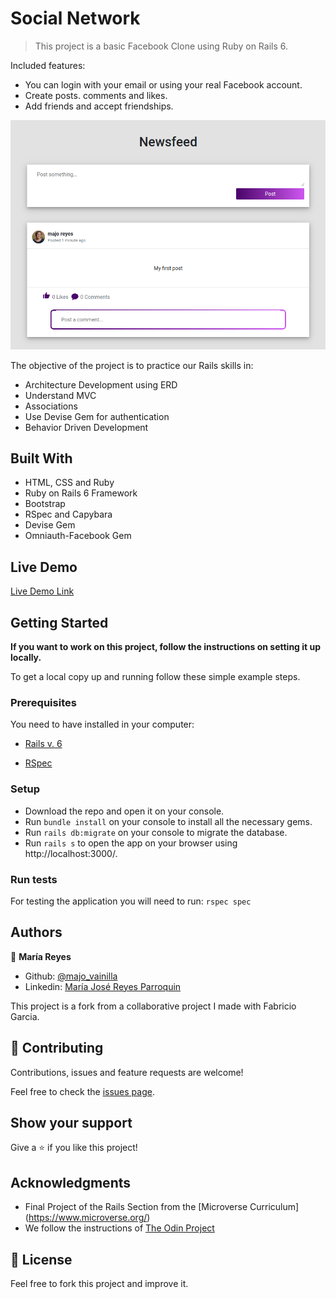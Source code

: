 # Social Network

> This project is a basic Facebook Clone using Ruby on Rails 6.

Included features:

- You can login with your email or using your real Facebook account.
- Create posts. comments and likes.
- Add friends and accept friendships.


![screenshot](app/assets/images/screenshot.png)

The objective of the project is to practice our Rails skills in:
  - Architecture Development using ERD
  - Understand MVC
  - Associations
  - Use Devise Gem for authentication
  - Behavior Driven Development

## Built With

- HTML, CSS and Ruby
- Ruby on Rails 6 Framework
- Bootstrap
- RSpec and Capybara
- Devise Gem
- Omniauth-Facebook Gem

## Live Demo

[Live Demo Link](https://serene-basin-51287.herokuapp.com/)


## Getting Started

**If you want to work on this project, follow the  instructions on setting it up locally.**

To get a local copy up and running follow these simple example steps.

### Prerequisites

You need to have installed in your computer:

- [Rails v. 6](https://guides.rubyonrails.org)

- [RSpec](https://rspec.info/)

### Setup
 
  - Download the repo and open it on your console.
  - Run `bundle install` on your console to install all the necessary gems.
  - Run `rails db:migrate` on your console to migrate the database.
  - Run `rails s` to open the app on your browser using http://localhost:3000/.

### Run tests

For testing the application you will need to run: `rspec spec`

## Authors

👤 **María Reyes**

- Github: [@majo_vainilla](https://github.com/majo_vainilla)
- Linkedin: [María José Reyes Parroquin](https://www.linkedin.com/in/majoreyesparroquin/)

This project is a fork from a collaborative project I made with Fabricio Garcia.

## 🤝 Contributing

Contributions, issues and feature requests are welcome!

Feel free to check the [issues page](issues/social-network).

## Show your support

Give a ⭐️ if you like this project!

## Acknowledgments

- Final Project of the Rails Section from the [Microverse Curriculum] (https://www.microverse.org/)
- We follow the instructions of [The Odin Project](https://www.theodinproject.com/courses/ruby-on-rails/lessons/final-project)

## 📝 License

Feel free to fork this project and improve it.
